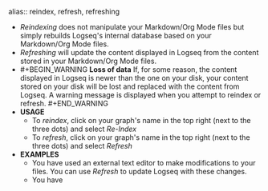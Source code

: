 alias:: reindex, refresh, refreshing

- _Reindexing_ does not manipulate your Markdown/Org Mode files but simply rebuilds Logseq's internal database based on your Markdown/Org Mode files.
- _Refreshing_ will update the content displayed in Logseq from the content stored in your Markdown/Org Mode files.
-
  #+BEGIN_WARNING
  **Loss of data**
  If, for some reason, the content displayed in Logseq is newer than the one on your disk, your content stored on your disk will be lost and replaced with the content from Logseq. A warning message is displayed when you attempt to reindex or refresh.
  #+END_WARNING
- **USAGE**
	- To _reindex_, click on your graph's name in the top right (next to the three dots) and select _Re-Index_
	- To _refresh_, click on your graph's name in the top right (next to the three dots) and select _Refresh_
- **EXAMPLES**
	- You have used an external text editor to make modifications to your files. You can use _Refresh_ to update Logseq with these changes.
	- You have